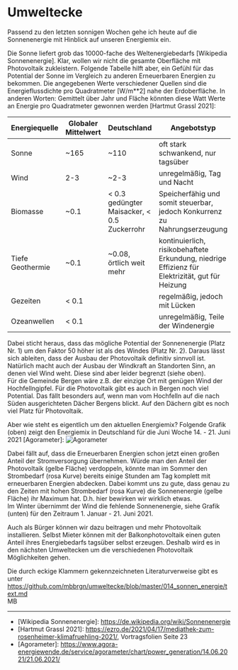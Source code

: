 # Umweltecke

Passend zu den letzten sonnigen Wochen gehe ich heute auf die Sonnenenergie mit Hinblick auf unseren Energiemix ein.

Die Sonne liefert grob das 10000-fache des Weltenergiebedarfs \[Wikipedia Sonnenenergie\]. Klar, wollen wir nicht die gesamte Oberfläche mit Photovoltaik zukleistern. Folgende Tabelle hilft aber, ein Gefühl für das Potential der Sonne im Vergleich zu anderen Erneuerbaren Energien zu bekommen. Die angegebenen Werte verschiedener Quellen sind die Energieflussdichte pro Quadratmeter [W/m\*\*2]
nahe der Erdoberfläche. In anderen Worten: Gemittelt über Jahr und Fläche könnten diese Watt Werte an Energie pro Quadratmeter gewonnen werden \[Hartmut Grassl 2021\]:

| Energiequelle | Globaler Mittelwert | Deutschland | Angebotstyp |
| ------------- | ------------------- | ----------- | ----------- |
| Sonne | ~165 | ~110 | oft stark schwankend, nur tagsüber |
| Wind | 2-3 | ~2-3 | unregelmäßig, Tag und Nacht |
| Biomasse | ~0.1 | < 0.3 gedüngter Maisacker, < 0.5 Zuckerrohr | Speicherfähig und somit steuerbar, jedoch Konkurrenz zu Nahrungserzeugung |
| Tiefe Geothermie | ~0.1 | ~0.08, örtlich weit mehr | kontinuierlich, risikobehaftete Erkundung, niedrige Effizienz für Elektrizität, gut für Heizung |
| Gezeiten | < 0.1 | | regelmäßig, jedoch mit Lücken |
| Ozeanwellen | < 0.1 | | unregelmäßig, Teile der Windenergie | 

Dabei sticht heraus, dass
das mögliche Potential der Sonnenenergie (Platz Nr. 1) um den Faktor 50 höher ist als
des Windes (Platz Nr. 2). Daraus lässt sich ableiten, dass der Ausbau der
Photovoltaik definitiv sinnvoll ist. Natürlich macht auch der Ausbau der Windkraft an Standorten Sinn, an denen viel Wind weht. Diese sind aber leider begrenzt (siehe oben). <br/>
Für die Gemeinde Bergen wäre z.B. der einzige Ort mit
genügen Wind der Hochfellngipfel. Für die Photovoltaik gibt es auch in
Bergen noch viel Potential. Das fällt besonders auf, wenn man vom
Hochfelln auf die nach Süden ausgerichteten Dächer Bergens blickt. Auf den Dächern gibt es noch viel Platz für Photovoltaik.

Aber wie steht es eigentlich um den aktuellen Energiemix? Folgende
Grafik (oben) zeigt den Energiemix in Deutschland für die Juni Woche 14. - 21. Juni 2021 \[Agorameter\]:
![Agorameter](chart_combined.png)

Dabei fällt auf, dass die Erneuerbaren Energien schon jetzt einen
großen Anteil der Stromversorgung übernehmen. Würde man den Anteil
der Photovoltaik (gelbe Fläche) verdoppeln, könnte man im Sommer den Strombedarf (rosa Kurve) bereits einige Stunden am Tag komplett
mit erneuerbaren Energien abdecken. Dabei kommt uns zu gute, dass genau zu den Zeiten mit hohen Strombedarf (rosa Kurve) die Sonnenenergie (gelbe Fläche) ihr Maximum hat. D.h. hier bewirken wir wirklich etwas. <br/>
Im Winter übernimmt der Wind die fehlende Sonnenenergie, siehe Grafik (unten) für den Zeitraum 1. Januar - 21. Juni 2021.

Auch als Bürger können wir dazu beitragen und mehr Photovoltaik installieren. Selbst Mieter können mit
der Balkonphotovoltaik einen guten Anteil ihres Energiebedarfs tagsüber selbst erzeugen. 
Deshalb wird es in den nächsten Umweltecken um die verschiedenen Photovoltaik Möglichkeiten gehen.

Die durch eckige Klammern gekennzeichneten Literaturverweise gibt es 
unter https://github.com/mbbrgn/umweltecke/blob/master/014_sonnen_energie/text.md
<br/>
MB <br/>

----

- \[Wikipedia Sonnenenergie\]: https://de.wikipedia.org/wiki/Sonnenenergie <br/>
- \[Hartmut Grassl 2021\]: https://ezro.de/2021/04/17/mediathek-zum-rosenheimer-klimafruehling-2021/, Vortragsfolien Seite 23 <br/>
- \[Agorameter\]: https://www.agora-energiewende.de/service/agorameter/chart/power_generation/14.06.2021/21.06.2021/ <br/>

